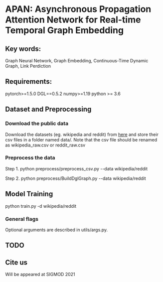 # APAN: Asynchronous Propagation Attention Network for Real-time Temporal Graph Embedding

## Key words:
Graph Neural Network, Graph Embedding, Continuous-Time Dynamic Graph, Link Perdiction

## Requirements:
pytorch>=1.5.0 DGL==0.5.2 numpy>=1.19 python >= 3.6

## Dataset and Preprocessing
### Download the public data
Download the datasets (eg. wikipedia and reddit) from [here](http://snap.stanford.edu/jodie/#datasets) and store their csv files in a folder named data/.
Note that the csv file should be renamed as wikipedia_raw.csv or reddit_raw.csv 

### Preprocess the data
Step 1. python preprocess/preprocess_csv.py --data wikipedia/reddit

Step 2. python preprocess/BuildDglGraph.py --data wikipedia/reddit


## Model Training
python train.py -d wikipedia/reddit

### General flags
Optional arguments are described in utils/args.py.

## TODO

## Cite us
Will be appeared at SIGMOD 2021
